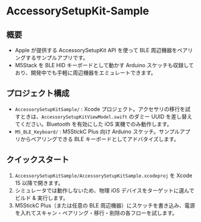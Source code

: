 # AccessorySetupKit-Sample

## 概要
- Apple が提供する AccessorySetupKit API を使って BLE 周辺機器をペアリングするサンプルアプリです。
- M5Stack を BLE HID キーボードとして動かす Arduino スケッチも収録しており、開発中でも手軽に周辺機器をエミュレートできます。

## プロジェクト構成
- `AccessorySetupKitSample/` : Xcode プロジェクト。アクセサリの移行を試すときは、`AccessorySetupKitViewModel.swift` のダミー UUID を差し替えてください。Bluetooth を有効にした iOS 実機でのみ動作します。
- `M5_BLE_Keyboard/` : M5StickC Plus 向け Arduino スケッチ。サンプルアプリからペアリングできる BLE キーボードとしてアドバタイズします。

## クイックスタート
1. `AccessorySetupKitSample/AccessorySetupKitSample.xcodeproj` を Xcode 15 以降で開きます。
2. シミュレータでは動作しないため、物理 iOS デバイスをターゲットに選んでビルド & 実行します。
3. M5StickC Plus（または任意の BLE 周辺機器）にスケッチを書き込み、電源を入れてスキャン・ペアリング・移行・削除の各フローを試します。

